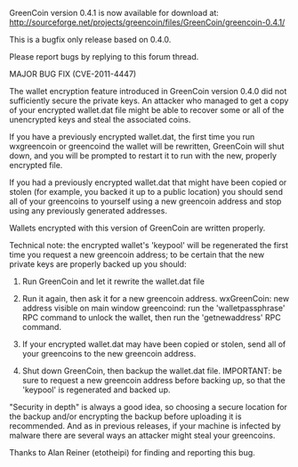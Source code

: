 GreenCoin version 0.4.1 is now available for download at:
http://sourceforge.net/projects/greencoin/files/GreenCoin/greencoin-0.4.1/

This is a bugfix only release based on 0.4.0.

Please report bugs by replying to this forum thread.

MAJOR BUG FIX  (CVE-2011-4447)

The wallet encryption feature introduced in GreenCoin version 0.4.0 did not sufficiently secure the private keys. An attacker who
managed to get a copy of your encrypted wallet.dat file might be able to recover some or all of the unencrypted keys and steal the
associated coins.

If you have a previously encrypted wallet.dat, the first time you run wxgreencoin or greencoind the wallet will be rewritten, GreenCoin will
shut down, and you will be prompted to restart it to run with the new, properly encrypted file.

If you had a previously encrypted wallet.dat that might have been copied or stolen (for example, you backed it up to a public
location) you should send all of your greencoins to yourself using a new greencoin address and stop using any previously generated addresses.

Wallets encrypted with this version of GreenCoin are written properly.

Technical note: the encrypted wallet's 'keypool' will be regenerated the first time you request a new greencoin address; to be certain that the
new private keys are properly backed up you should:

1. Run GreenCoin and let it rewrite the wallet.dat file

2. Run it again, then ask it for a new greencoin address.
wxGreenCoin: new address visible on main window
greencoind: run the 'walletpassphrase' RPC command to unlock the wallet,  then run the 'getnewaddress' RPC command.

3. If your encrypted wallet.dat may have been copied or stolen, send all of your greencoins to the new greencoin address.

4. Shut down GreenCoin, then backup the wallet.dat file.
IMPORTANT: be sure to request a new greencoin address before backing up, so that the 'keypool' is regenerated and backed up.

"Security in depth" is always a good idea, so choosing a secure location for the backup and/or encrypting the backup before uploading it is recommended. And as in previous releases, if your machine is infected by malware there are several ways an attacker might steal your greencoins.

Thanks to Alan Reiner (etotheipi) for finding and reporting this bug.
